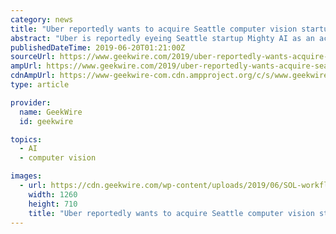 ```yaml
---
category: news
title: "Uber reportedly wants to acquire Seattle computer vision startup Mighty AI to bolster self-driving tech"
abstract: "Uber is reportedly eyeing Seattle startup Mighty AI as an acquisition target. Mighty AI CEO Daryn Nakhuda. (Mighty AI Photo) Three anonymous sources tell The Information that Uber held “recent talks” to buy Mighty AI, which develops training data for ..."
publishedDateTime: 2019-06-20T01:21:00Z
sourceUrl: https://www.geekwire.com/2019/uber-reportedly-wants-acquire-seattle-computer-vision-startup-mighty-ai-bolster-self-driving-tech/
ampUrl: https://www.geekwire.com/2019/uber-reportedly-wants-acquire-seattle-computer-vision-startup-mighty-ai-bolster-self-driving-tech/amp/
cdnAmpUrl: https://www-geekwire-com.cdn.ampproject.org/c/s/www.geekwire.com/2019/uber-reportedly-wants-acquire-seattle-computer-vision-startup-mighty-ai-bolster-self-driving-tech/amp/
type: article

provider:
  name: GeekWire
  id: geekwire

topics:
  - AI
  - computer vision

images:
  - url: https://cdn.geekwire.com/wp-content/uploads/2019/06/SOL-workflow_1-1260x710.jpg
    width: 1260
    height: 710
    title: "Uber reportedly wants to acquire Seattle computer vision startup Mighty AI to bolster self-driving tech"
---
```

